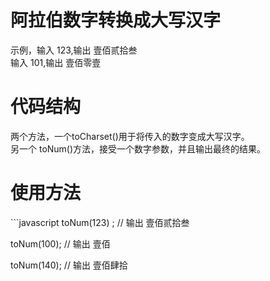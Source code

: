 <h1>阿拉伯数字转换成大写汉字</h1>
示例，输入 123,输出 壹佰贰拾叁 <br>
     输入 101,输出 壹佰零壹 <br>
<h1>代码结构</h1>
两个方法，一个toCharset()用于将传入的数字变成大写汉字。<br>
另一个 toNum()方法，接受一个数字参数，并且输出最终的结果。
<h1>使用方法</h1>
```javascript
toNum(123) ; // 输出 壹佰贰拾叁

toNum(100);  //  输出 壹佰

toNum(140); //  输出   壹佰肆拾
```
